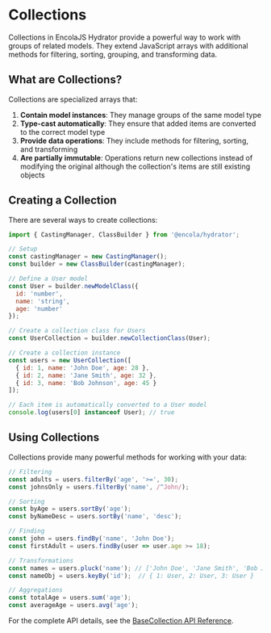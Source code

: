 # Collections

Collections in EncolaJS Hydrator provide a powerful way to work with groups of related models. They extend JavaScript arrays with additional methods for filtering, sorting, grouping, and transforming data.

## What are Collections?

Collections are specialized arrays that:

1. **Contain model instances**: They manage groups of the same model type
2. **Type-cast automatically**: They ensure that added items are converted to the correct model type
3. **Provide data operations**: They include methods for filtering, sorting, and transforming
4. **Are partially immutable**: Operations return new collections instead of modifying the original although the collection's items are still existing objects

## Creating a Collection

There are several ways to create collections:

```javascript
import { CastingManager, ClassBuilder } from '@encola/hydrator';

// Setup
const castingManager = new CastingManager();
const builder = new ClassBuilder(castingManager);

// Define a User model
const User = builder.newModelClass({
  id: 'number',
  name: 'string',
  age: 'number'
});

// Create a collection class for Users
const UserCollection = builder.newCollectionClass(User);

// Create a collection instance
const users = new UserCollection([
  { id: 1, name: 'John Doe', age: 28 },
  { id: 2, name: 'Jane Smith', age: 32 },
  { id: 3, name: 'Bob Johnson', age: 45 }
]);

// Each item is automatically converted to a User model
console.log(users[0] instanceof User); // true
```

## Using Collections

Collections provide many powerful methods for working with your data:

```javascript
// Filtering
const adults = users.filterBy('age', '>=', 30);
const johnsOnly = users.filterBy('name', /^John/);

// Sorting
const byAge = users.sortBy('age');
const byNameDesc = users.sortBy('name', 'desc');

// Finding
const john = users.findBy('name', 'John Doe');
const firstAdult = users.findBy(user => user.age >= 18);

// Transformations
const names = users.pluck('name'); // ['John Doe', 'Jane Smith', 'Bob Johnson']
const nameObj = users.keyBy('id');  // { 1: User, 2: User, 3: User }

// Aggregations
const totalAge = users.sum('age');
const averageAge = users.avg('age');
```

For the complete API details, see the [BaseCollection API Reference](../api/base-collection.md). 